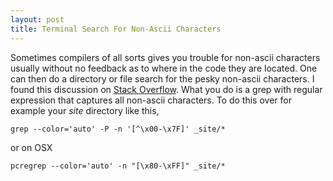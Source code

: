 ```yaml
---
layout: post
title: Terminal Search For Non-Ascii Characters
---
```


Sometimes compilers of all sorts gives you trouble for non-ascii characters usually without no feedback as to where in the code they are located. One can then do a directory or file search for the pesky non-ascii characters. I found this discussion on [Stack Overflow](https://stackoverflow.com/questions/3001177/how-do-i-grep-for-all-non-ascii-characters-in-unix). What you do is a grep with regular expression that captures all non-ascii characters. To do this over for example your _site_ directory like this, 

    grep --color='auto' -P -n '[^\x00-\x7F]' _site/*

or on OSX

    pcregrep --color='auto' -n "[\x80-\xFF]" _site/* 
